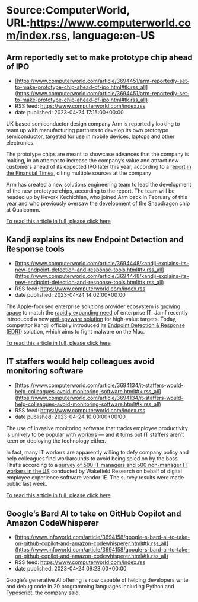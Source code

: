 # Source:ComputerWorld, URL:https://www.computerworld.com/index.rss, language:en-US

## Arm reportedly set to make prototype chip ahead of IPO
 - [https://www.computerworld.com/article/3694451/arm-reportedly-set-to-make-prototype-chip-ahead-of-ipo.html#tk.rss_all](https://www.computerworld.com/article/3694451/arm-reportedly-set-to-make-prototype-chip-ahead-of-ipo.html#tk.rss_all)
 - RSS feed: https://www.computerworld.com/index.rss
 - date published: 2023-04-24 17:15:00+00:00

<article>
	<section class="page">
<p>UK-based semiconductor design company Arm is reportedly looking to team up with manufacturing partners to develop its own prototype semiconductor, targeted for use in mobile devices, laptops and other electronics.</p><p>The prototype chips are meant to showcase advances that the company is making, in an attempt to increase the company’s value and attract new customers ahead of its expected IPO later this year, according to a <a href="https://www.ft.com/content/72897dde-2d84-48b1-8bd7-390e66049d40" rel="nofollow">report in the Financial Times</a>, citing multiple sources at the company</p><p>Arm has created a new solutions engineering team to lead the development of the new prototype chips, according to the report. The team will be headed up by Kevork Kechichian, who joined Arm back in February of this year and who previously oversaw the development of the Snapdragon chip at Qualcomm.</p><p class="jumpTag"><a href="https://www.computerworld.com/article/3694451/arm-reportedly-set-to-make-prototype-chip-ahead-of-ipo.html#jump">To read this article in full, please click here</a></p></section></article>

## Kandji explains its new Endpoint Detection and Response tools
 - [https://www.computerworld.com/article/3694448/kandji-explains-its-new-endpoint-detection-and-response-tools.html#tk.rss_all](https://www.computerworld.com/article/3694448/kandji-explains-its-new-endpoint-detection-and-response-tools.html#tk.rss_all)
 - RSS feed: https://www.computerworld.com/index.rss
 - date published: 2023-04-24 14:02:00+00:00

<article>
	<section class="page">
<p>The Apple-focused enterprise solutions provider ecosystem is <a href="https://www.computerworld.com/article/3692916/fleet-announces-open-source-cross-platform-mdm-solution.html">growing apace</a> to match the <a href="https://www.computerworld.com/article/3689888/for-apples-enterprise-success-endpoint-management-is-the-new-black.html">rapidly expanding need</a> of enterprise IT. Jamf recently introduced a new <a href="https://www.computerworld.com/article/3694191/jamf-debuts-sophisticated-security-protection-for-executive-iphones.html">anti-spyware solution</a> for high-value targets. Today, competitor Kandji officially introduced its <a href="https://www.kandji.io/endpoint-detection-response/" rel="noopener nofollow" target="_blank">Endpoint Detection &amp; Response (EDR)</a>) solution, which aims to fight malware on the Mac.</p><p class="jumpTag"><a href="https://www.computerworld.com/article/3694448/kandji-explains-its-new-endpoint-detection-and-response-tools.html#jump">To read this article in full, please click here</a></p></section></article>

## IT staffers would help colleagues avoid monitoring software
 - [https://www.computerworld.com/article/3694134/it-staffers-would-help-colleagues-avoid-monitoring-software.html#tk.rss_all](https://www.computerworld.com/article/3694134/it-staffers-would-help-colleagues-avoid-monitoring-software.html#tk.rss_all)
 - RSS feed: https://www.computerworld.com/index.rss
 - date published: 2023-04-24 10:00:00+00:00

<article>
	<section class="page">
<p>The use of invasive monitoring software that tracks employee productivity is <a href="https://www.computerworld.com/article/3652513/employee-monitoring-risks-spiraling-out-of-control-union-group-warns.html">unlikely to be popular with workers</a> — and it turns out IT staffers aren’t keen on deploying the technology either.</p><p>In fact, many IT workers are apparently willing to defy company policy and help colleagues find workarounds to avoid being spied on by the boss. That’s according to a <a href="https://www.1e.com/newsroom/press-releases/it-managers-reveal-harsh-realities-about-surveillance-technology-survey-says-87-have-seen-negative-impacts-on-workers/" rel="nofollow noopener" target="_blank">survey of 500 IT managers and 500 non-manager IT workers in the US</a> conducted by Wakefield Research on behalf of digital employee experience software vendor 1E. The survey results were made public last week. </p><p class="jumpTag"><a href="https://www.computerworld.com/article/3694134/it-staffers-would-help-colleagues-avoid-monitoring-software.html#jump">To read this article in full, please click here</a></p></section></article>

## Google’s Bard AI to take on GitHub Copilot and Amazon CodeWhisperer
 - [https://www.infoworld.com/article/3694158/google-s-bard-ai-to-take-on-github-copilot-and-amazon-codewhisperer.html#tk.rss_all](https://www.infoworld.com/article/3694158/google-s-bard-ai-to-take-on-github-copilot-and-amazon-codewhisperer.html#tk.rss_all)
 - RSS feed: https://www.computerworld.com/index.rss
 - date published: 2023-04-24 09:23:00+00:00

Google’s generative AI offering is now capable of helping developers write and debug code in 20 programming languages including Python and Typescript, the company said.

